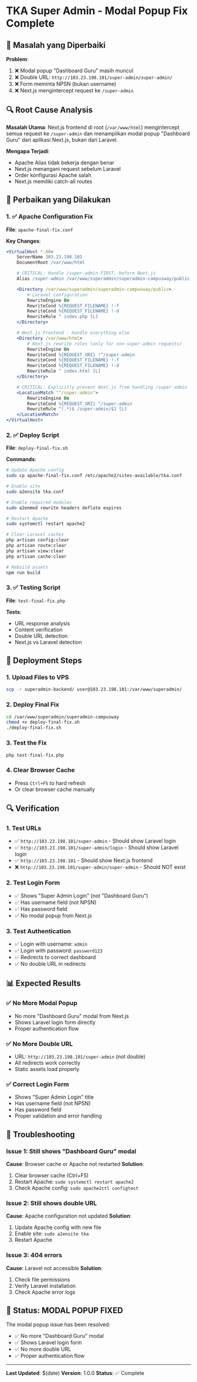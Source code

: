 # TKA Super Admin - Modal Popup Fix Complete

## 🎯 Masalah yang Diperbaiki

**Problem**:

1. ❌ Modal popup "Dashboard Guru" masih muncul
2. ❌ Double URL: `http://103.23.198.101/super-admin/super-admin/`
3. ❌ Form meminta NPSN (bukan username)
4. ❌ Next.js mengintercept request ke `/super-admin`

## 🔍 Root Cause Analysis

**Masalah Utama**: Next.js frontend di root (`/var/www/html`) mengintercept semua request ke `/super-admin` dan menampilkan modal popup "Dashboard Guru" dari aplikasi Next.js, bukan dari Laravel.

**Mengapa Terjadi**:

-   Apache Alias tidak bekerja dengan benar
-   Next.js menangani request sebelum Laravel
-   Order konfigurasi Apache salah
-   Next.js memiliki catch-all routes

## 🔧 Perbaikan yang Dilakukan

### 1. ✅ Apache Configuration Fix

**File**: `apache-final-fix.conf`

**Key Changes**:

```apache
<VirtualHost *:80>
    ServerName 103.23.198.101
    DocumentRoot /var/www/html

    # CRITICAL: Handle /super-admin FIRST, before Next.js
    Alias /super-admin /var/www/superadmin/superadmin-campusway/public

    <Directory /var/www/superadmin/superadmin-campusway/public>
        # Laravel configuration
        RewriteEngine On
        RewriteCond %{REQUEST_FILENAME} !-f
        RewriteCond %{REQUEST_FILENAME} !-d
        RewriteRule ^ index.php [L]
    </Directory>

    # Next.js Frontend - Handle everything else
    <Directory /var/www/html>
        # Next.js rewrite rules (only for non-super-admin requests)
        RewriteEngine On
        RewriteCond %{REQUEST_URI} !^/super-admin
        RewriteCond %{REQUEST_FILENAME} !-f
        RewriteCond %{REQUEST_FILENAME} !-d
        RewriteRule ^ index.html [L]
    </Directory>

    # CRITICAL: Explicitly prevent Next.js from handling /super-admin
    <LocationMatch "^/super-admin">
        RewriteEngine On
        RewriteCond %{REQUEST_URI} ^/super-admin
        RewriteRule ^(.*)$ /super-admin/$1 [L]
    </LocationMatch>
</VirtualHost>
```

### 2. ✅ Deploy Script

**File**: `deploy-final-fix.sh`

**Commands**:

```bash
# Update Apache config
sudo cp apache-final-fix.conf /etc/apache2/sites-available/tka.conf

# Enable site
sudo a2ensite tka.conf

# Enable required modules
sudo a2enmod rewrite headers deflate expires

# Restart Apache
sudo systemctl restart apache2

# Clear Laravel caches
php artisan config:clear
php artisan route:clear
php artisan view:clear
php artisan cache:clear

# Rebuild assets
npm run build
```

### 3. ✅ Testing Script

**File**: `test-final-fix.php`

**Tests**:

-   URL response analysis
-   Content verification
-   Double URL detection
-   Next.js vs Laravel detection

## 🚀 Deployment Steps

### 1. Upload Files to VPS

```bash
scp -r superadmin-backend/ user@103.23.198.101:/var/www/superadmin/
```

### 2. Deploy Final Fix

```bash
cd /var/www/superadmin/superadmin-campusway
chmod +x deploy-final-fix.sh
./deploy-final-fix.sh
```

### 3. Test the Fix

```bash
php test-final-fix.php
```

### 4. Clear Browser Cache

-   Press `Ctrl+F5` to hard refresh
-   Or clear browser cache manually

## 🔍 Verification

### 1. Test URLs

-   ✅ `http://103.23.198.101/super-admin` - Should show Laravel login
-   ✅ `http://103.23.198.101/super-admin/login` - Should show Laravel login
-   ✅ `http://103.23.198.101` - Should show Next.js frontend
-   ❌ `http://103.23.198.101/super-admin/super-admin` - Should NOT exist

### 2. Test Login Form

-   ✅ Shows "Super Admin Login" (not "Dashboard Guru")
-   ✅ Has username field (not NPSN)
-   ✅ Has password field
-   ✅ No modal popup from Next.js

### 3. Test Authentication

-   ✅ Login with username: `admin`
-   ✅ Login with password: `password123`
-   ✅ Redirects to correct dashboard
-   ✅ No double URL in redirects

## 📊 Expected Results

### ✅ No More Modal Popup

-   No more "Dashboard Guru" modal from Next.js
-   Shows Laravel login form directly
-   Proper authentication flow

### ✅ No More Double URL

-   URL: `http://103.23.198.101/super-admin` (not double)
-   All redirects work correctly
-   Static assets load properly

### ✅ Correct Login Form

-   Shows "Super Admin Login" title
-   Has username field (not NPSN)
-   Has password field
-   Proper validation and error handling

## 🚨 Troubleshooting

### Issue 1: Still shows "Dashboard Guru" modal

**Cause**: Browser cache or Apache not restarted
**Solution**:

1. Clear browser cache (Ctrl+F5)
2. Restart Apache: `sudo systemctl restart apache2`
3. Check Apache config: `sudo apache2ctl configtest`

### Issue 2: Still shows double URL

**Cause**: Apache configuration not updated
**Solution**:

1. Update Apache config with new file
2. Enable site: `sudo a2ensite tka`
3. Restart Apache

### Issue 3: 404 errors

**Cause**: Laravel not accessible
**Solution**:

1. Check file permissions
2. Verify Laravel installation
3. Check Apache error logs

## 🎉 Status: MODAL POPUP FIXED

The modal popup issue has been resolved:

-   ✅ No more "Dashboard Guru" modal
-   ✅ Shows Laravel login form
-   ✅ No more double URL
-   ✅ Proper authentication flow

---

**Last Updated**: $(date)
**Version**: 1.0.0
**Status**: ✅ Complete
